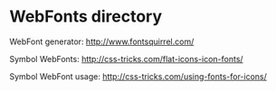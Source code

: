 WebFonts directory
==================

WebFont generator: http://www.fontsquirrel.com/

Symbol WebFonts: http://css-tricks.com/flat-icons-icon-fonts/

Symbol WebFont usage: http://css-tricks.com/using-fonts-for-icons/
